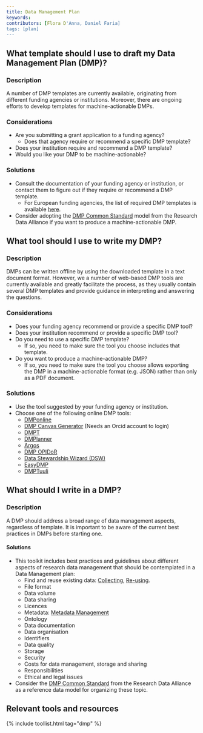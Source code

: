 ```yaml
---
title: Data Management Plan
keywords: 
contributors: [Flora D'Anna, Daniel Faria]
tags: [plan]
---
```



## What template should I use to draft my Data Management Plan (DMP)?
 
### Description

A number of DMP templates are currently available, originating from different funding agencies or institutions.
Moreover, there are ongoing efforts to develop templates for machine-actionable DMPs.

### Considerations

* Are you submitting a grant application to a funding agency?
  * Does that agency require or recommend a specific DMP template?
* Does your institution require and recommend a DMP template?
* Would you like your DMP to be machine-actionable? 

### Solutions
* Consult the documentation of your funding agency or institution, or contact them to figure out if they require or recommend a DMP template.
  *  For European funding agencies, the list of required DMP templates is available [here](http://ec.europa.eu/research/participants/data/ref/h2020/gm/reporting/h2020-erc-tpl-oa-data-mgt-plan_en.odt).
* Consider adopting the [DMP Common Standard](https://www.rd-alliance.org/group/dmp-common-standards-wg/outcomes/rda-dmp-common-standard-machine-actionable-data-management) model from the Research Data Alliance if you want to produce a machine-actionable DMP.


## What tool should I use to write my DMP?
 
### Description
DMPs can be written offline by using the downloaded template in a text document format.
However, we a number of web-based DMP tools are currently available and greatly facilitate the process, as they usually contain several DMP templates and provide guidance in interpreting and answering the questions.

### Considerations

* Does your funding agency recommend or provide a specific DMP tool?
* Does your institution recommend or provide a specific DMP tool?
* Do you need to use a specific DMP template?
  * If so, you need to make sure the tool you choose includes that template.
* Do you want to produce a machine-actionable DMP?
  * If so, you need to make sure the tool you choose allows exporting the DMP in a machine-actionable format (e.g. JSON) rather than only as a PDF document.

### Solutions
* Use the tool suggested by your funding agency or institution.
* Choose one of the following online DMP tools:
  * [DMPonline](https://dmponline.dcc.ac.uk)
  * [DMP Canvas Generator](https://dmp.vital-it.ch/) (Needs an Orcid account to login)
  * [DMPT](https://dmptool.org)
  * [DMPlanner](https://dmplanner.athenarc.gr)
  * [Argos](https://argos.openaire.eu/splash/)
  * [DMP OPIDoR](https://dmp.opidor.fr)
  * [Data Stewardship Wizard (DSW)](https://demo.ds-wizard.org/dashboard) 
  * [EasyDMP](https://easydmp.no/login/)
  * [DMPTuuli](https://www.dmptuuli.fi)


## What should I write in a DMP?

### Description
A DMP should address a broad range of data management aspects, regardless of template. It is important to be aware of the current best practices in DMPs before starting one.

#### Solutions
* This toolkit includes best practices and guidelines about different aspects of research data management that should be contemplated in a Data Management plan:
  * Find and reuse existing data: [Collecting](collecting), [Re-using](re-using).
  * File format
  * Data volume
  * Data sharing
  * Licences
  * Metadata: [Metadata Management](metadata_management)
  * Ontology
  * Data documentation
  * Data organisation
  * Identifiers
  * Data quality
  * Storage
  * Security
  * Costs for data management, storage and sharing
  * Responsibilities
  * Ethical and legal issues
* Consider the [DMP Common Standard](https://www.rd-alliance.org/group/dmp-common-standards-wg/outcomes/rda-dmp-common-standard-machine-actionable-data-management) from the Research Data Alliance as a reference data model for organizing these topic.

## Relevant tools and resources

{% include toollist.html tag="dmp" %}

